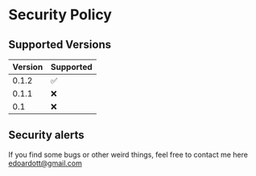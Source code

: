 # Security Policy

## Supported Versions

| Version | Supported          |
| ------- | ------------------ |
|  0.1.2  | :white_check_mark: |
|  0.1.1  | :x: |
|  0.1  | :x:                |

## Security alerts

If you find some bugs or other weird things, feel free to contact me here edoardott@gmail.com
